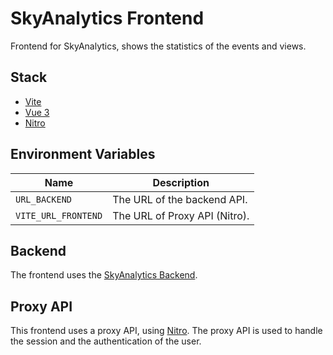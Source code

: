 # SkyAnalytics Frontend
Frontend for SkyAnalytics, shows the statistics of the events and views.

## Stack
- [Vite](https://github.com/vitejs/vite)
- [Vue 3](https://github.com/vuejs/core)
- [Nitro](https://github.com/unjs/nitro)

## Environment Variables
| Name | Description |
|------|-------------|
| `URL_BACKEND` | The URL of the backend API. |
| `VITE_URL_FRONTEND` | The URL of Proxy API (Nitro). |

## Backend
The frontend uses the [SkyAnalytics Backend](/packages/backend/readme.md).

## Proxy API
This frontend uses a proxy API, using [Nitro](https://github.com/unjs/nitro). The proxy API is used to handle the session and the authentication of the user.
